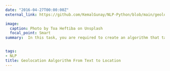 ```yaml
---
date: "2016-04-27T00:00:00Z"
external_link: https://github.com/KemalGunay/NLP-Python/blob/main/geolocation-algorithm-from-text-to-location.ipynb

image:
  caption: Photo by Toa Heftiba on Unsplash
  focal_point: Smart
summary:  In this task, you are required to create an algorithm that takes as input a pdf file corresponding to a research publication and outputs a list of all geographical locations mentioned in the publication. For each geographical location, the algorithm will have to additionally identify the country that the location belongs to, and return a latitude- longitude pair corresponding to the centroid of the respective country.


tags:
- NLP
title: Geolocation Aalgorithm From Text to Location
---
```

